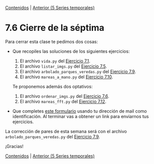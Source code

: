[Contenidos](../Contenidos.md) \| [Anterior (5 Series temporales)](05_Series_Temporales.md)

# 7.6 Cierre de la séptima

Para cerrar esta clase te pedimos dos cosas:
* Que recopiles las soluciones de los siguientes ejercicios:

  1. El archivo `vida.py` del [Ejercicio 7.1](../07_Fechas_Carpetas_y_Pandas/01_Fechas.md#ejercicio-71-segundos-vividos).
  2. El archivo  `listar_imgs.py` del [Ejercicio 7.5](../07_Fechas_Carpetas_y_Pandas/03_Ordenando_archivos.md#ejercicio-75-recorrer-el-árbol-de-archivos).
  3. El archivo  `arbolado_parques_veredas.py` del [Ejercicio 7.9](../07_Fechas_Carpetas_y_Pandas/04_Pandas.md#ejercicio-79-comparando-especies-en-parques-y-en-veredas).
  4. El archivo  `mareas_a_mano.py` del [Ejercicio 7.10](../07_Fechas_Carpetas_y_Pandas/05_Series_Temporales.md#ejercicio-710).

  Te proponemos además dos optativos:
  1. El archivo  `ordenar_imgs.py` del [Ejercicio 7.6](../07_Fechas_Carpetas_y_Pandas/03_Ordenando_archivos.md#ejercicio-76-ordenar-el-árbol-de-archivos-optativo).
  2. El archivo  `mareas_fft.py` del [Ejercicio 7.12](../07_Fechas_Carpetas_y_Pandas/05_Series_Temporales.md#ejercicio-712-otros-puertos).
 
* Que completes [este formulario](https://docs.google.com/forms/d/e/1FAIpQLSemmZDujpZOz8oqprqIRnDVu0T9bThW13dOhYqg4t-xKuIxQg/viewform?usp=sf_link) usando tu dirección de mail como identificación.  Al terminar vas a obtener un link para enviarnos tus ejercicios. 

La corrección de pares de esta semana será con el archivo `arbolado_parques_veredas.py` del [Ejercicio 7.9](../07_Fechas_Carpetas_y_Pandas/04_Pandas.md#ejercicio-79-comparando-especies-en-parques-y-en-veredas).



¡Gracias! 




[Contenidos](../Contenidos.md) \| [Anterior (5 Series temporales)](05_Series_Temporales.md)

